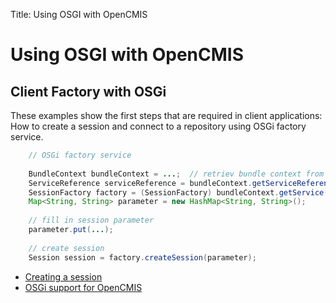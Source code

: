 Title:     Using OSGI with OpenCMIS

# Using OSGI with OpenCMIS

## Client Factory with OSGi

These examples show the first steps that are required in client applications: How to create a session and connect to a repository using OSGi factory service.

```java
    // OSGi factory service
    
    BundleContext bundleContext = ...;  // retriev bundle context from OSGi runtime
    ServiceReference serviceReference = bundleContext.getServiceReference(SessionFactory.class.getName());
    SessionFactory factory = (SessionFactory) bundleContext.getService(serviceReference); 
    Map<String, String> parameter = new HashMap<String, String>();
    
    // fill in session parameter
    parameter.put(...);
    
    // create session
    Session session = factory.createSession(parameter);
```

* [Creating a session](example-create-session.html)
* [OSGi support for OpenCMIS](/java/developing/dev-osgi.html)

